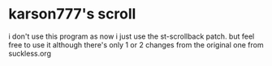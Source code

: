 # karson777's scroll

i don't use this program as now i just use the st-scrollback patch. but feel free to use it although there's only 1 or 2 changes from the original one from suckless.org

